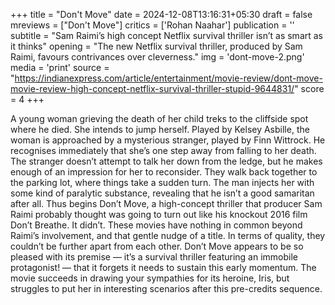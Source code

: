 +++
title = "Don't Move"
date = 2024-12-08T13:16:31+05:30
draft = false
mreviews = ["Don't Move"]
critics = ['Rohan Naahar']
publication = ''
subtitle = "Sam Raimi’s high concept Netflix survival thriller isn’t as smart as it thinks"
opening = "The new Netflix survival thriller, produced by Sam Raimi, favours contrivances over cleverness."
img = 'dont-move-2.png'
media = 'print'
source = "https://indianexpress.com/article/entertainment/movie-review/dont-move-movie-review-high-concept-netflix-survival-thriller-stupid-9644831/"
score = 4
+++

A young woman grieving the death of her child treks to the cliffside spot where he died. She intends to jump herself. Played by Kelsey Asbille, the woman is approached by a mysterious stranger, played by Finn Wittrock. He recognises immediately that she’s one step away from falling to her death. The stranger doesn’t attempt to talk her down from the ledge, but he makes enough of an impression for her to reconsider. They walk back together to the parking lot, where things take a sudden turn. The man injects her with some kind of paralytic substance, revealing that he isn’t a good samaritan after all. Thus begins Don’t Move, a high-concept thriller that producer Sam Raimi probably thought was going to turn out like his knockout 2016 film Don’t Breathe. It didn’t. These movies have nothing in common beyond Raimi’s involvement, and that gentle nudge of a title. In terms of quality, they couldn’t be further apart from each other. Don’t Move appears to be so pleased with its premise — it’s a survival thriller featuring an immobile protagonist! — that it forgets it needs to sustain this early momentum. The movie succeeds in drawing your sympathies for its heroine, Iris, but struggles to put her in interesting scenarios after this pre-credits sequence.
